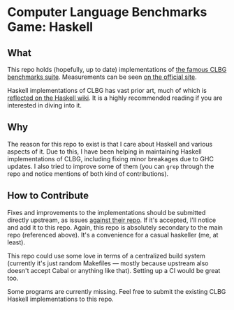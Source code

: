 # Computer Language Benchmarks Game: Haskell

## What

This repo holds (hopefully, up to date) implementations of [the famous CLBG benchmarks
suite][wiki]. Measurements can be seen [on the official site][measures].

[wiki]: https://en.wikipedia.org/wiki/The_Computer_Language_Benchmarks_Game
[measures]: https://benchmarksgame-team.pages.debian.net/benchmarksgame/measurements/ghc.html

Haskell implementations of CLBG has vast prior art, much of which is [reflected on the
Haskell wiki][hwiki]. It is a highly recommended reading if you are interested in diving
into it.

[hwiki]: https://wiki.haskell.org/Benchmarks_Game

## Why

The reason for this repo to exist is that I care about Haskell and various aspects of it.
Due to this, I have been helping in maintaining Haskell implementations of CLBG, including
fixing minor breakages due to GHC updates. I also tried to improve some of them (you can
`grep` through the repo and notice mentions of both kind of contributions).

## How to Contribute

Fixes and improvements to the implementations should be submitted directly upstream, as
issues [against their repo][upstream]. If it's accepted, I'll notice and add it to this
repo. Again, this repo is absolutely secondary to the main repo (referenced above). It's a
convenience for a casual haskeller (me, at least).

[upstream]: https://salsa.debian.org/benchmarksgame-team/benchmarksgame

This repo could use some love in terms of a centralized build system (currently it's just
random Makefiles — mostly because upstream also doesn't accept Cabal or anything like
that). Setting up a CI would be great too.

Some programs are currently missing. Feel free to submit the existing CLBG Haskell 
implementations to this repo.

